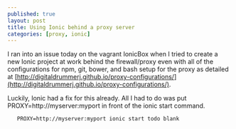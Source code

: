 ```yaml
---
published: true
layout: post
title: Using Ionic behind a proxy server
categories: [proxy, ionic]
---
```


I ran into an issue today on the vagrant IonicBox when I tried to create a new Ionic project at work behind the firewall/proxy even with all of the configurations for npm, git, bower, and bash setup for the proxy as detailed at [http://digitaldrummerj.github.io/proxy-configurations/](http://digitaldrummerj.github.io/proxy-configurations/).

Luckily, Ionic had a fix for this already.  All I had to do was put PROXY=http://myserver:myport in front of the ionic start command.

       PROXY=http://myserver:myport ionic start todo blank
       
 